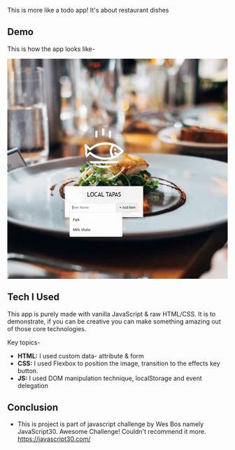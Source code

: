 This is more like a todo app!
It's about restaurant dishes




## Demo
This is how the app looks like-


<img width="700" align="center" src="./img/cover.gif"/>



## Tech I Used
This app is purely made with vanilla JavaScript & raw HTML/CSS. It is to demonstrate, if you can be creative you can make something amazing out of those core technologies.

Key topics-
+ **HTML:** I used custom data- attribute & form
+ **CSS:** I used Flexbox to position the image, transition to the effects key button.
+ **JS:** I used DOM manipulation technique, localStorage and event delegation
## Conclusion
+ This is project is part of javascript challenge by Wes Bos namely JavaScript30. Awesome Challenge! Couldn't recommend it more. https://javascript30.com/
